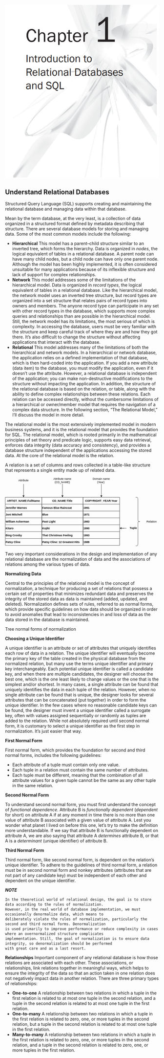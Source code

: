 ![c1_title.png](../assets/img/c1/c1_title.png)

## Understand Relational Databases

Structured Query Language (SQL) supports creating and maintaining the relational database and managing data within that
database.

Mean by the term database, at the very least, is a collection of data organized in a structured format defined by
metadata describing that structure. There are several database models for storing and managing data. Some of the most
common models include the following:

* **Hierarchical** This model has a parent–child structure similar to an inverted tree, which forms the hierarchy. Data
  is organized in _nodes_, the logical equivalent of tables in a relational database. A parent node can have many child
  nodes, but a child node can have only one parent node. Although the model has been highly implemented, it is often
  considered unsuitable for many applications because of its inflexible structure and lack of support for complex
  relationships.
* **Network** This model addresses some of the limitations of the hierarchical model. Data is organized in _record
  types_, the logical equivalent of tables in a relational database. Like the hierarchical model, the network model uses
  an inverted tree structure, but record types are organized into a set structure that relates pairs of record types
  into owners and members. The anyone record type can participate in any set with other record types in the database,
  which supports more complex queries and relationships than are possible in the hierarchical model. Still, the network
  model has its limitations, the most serious of which is complexity. In accessing the database, users must be very
  familiar with the structure and keep careful track of where they are and how they got there. It’s also difficult to
  change the structure without affecting applications that interact with the database.
* **Relational** This model addresses many of the limitations of both the hierarchical and network models. In a
  hierarchical or network database, the application relies on a defined implementation of that database, which is then
  hard-coded into the application. If you add a new attribute (data item) to the database, you must modify the
  application, even if it doesn’t use the attribute. However, a relational database is independent of the application;
  you can make non-destructive modifications to the structure without impacting the application. In addition, the
  structure of the relational database is based on the relation, or table, along with the ability to define complex
  relationships between these relations. Each relation can be accessed directly, without the cumbersome limitations of a
  hierarchical or owner/member model that requires the navigation of a complex data structure. In the following section,
  “The Relational Model,” I’ll discuss the model in more detail.

The relational model is the most extensively implemented model in modern business systems, and it is the relational
model that provides the foundation for SQL. The relational model, which is rooted primarily in the mathematical
principles of set theory and predicate logic, supports easy data retrieval, enforces data integrity (data accuracy and
consistency), and provides a database structure independent of the applications accessing the stored data. At the core
of the relational model is the relation.

A relation is a set of columns and rows collected in a table-like structure that represents a single entity made up of
related data.

<svg xmlns="http://www.w3.org/2000/svg" xmlns:xlink="http://www.w3.org/1999/xlink" version="1.1" width="672px" viewBox="-0.5 -0.5 672 301" content="&lt;mxfile host=&quot;drawio-plugin&quot; modified=&quot;2023-04-07T11:47:05.996Z&quot; agent=&quot;5.0 (Windows NT 6.2; Win64; x64) AppleWebKit/537.36 (KHTML, like Gecko) Chrome/104.0.5112.102 Safari/537.36&quot; etag=&quot;WLlnAsTzDNJLVCOi4ts2&quot; version=&quot;20.5.3&quot; type=&quot;embed&quot;&gt;&lt;diagram id=&quot;QvN8oOUFAY9-cRHvdAKs&quot; name=&quot;Page-1&quot;&gt;&lt;mxGraphModel dx=&quot;971&quot; dy=&quot;621&quot; grid=&quot;1&quot; gridSize=&quot;10&quot; guides=&quot;1&quot; tooltips=&quot;1&quot; connect=&quot;1&quot; arrows=&quot;1&quot; fold=&quot;1&quot; page=&quot;1&quot; pageScale=&quot;1&quot; pageWidth=&quot;850&quot; pageHeight=&quot;1100&quot; math=&quot;0&quot; shadow=&quot;0&quot;&gt;&lt;root&gt;&lt;mxCell id=&quot;0&quot;/&gt;&lt;mxCell id=&quot;1&quot; parent=&quot;0&quot;/&gt;&lt;mxCell id=&quot;3&quot; value=&quot;ARTIST_NAME:FullName&quot; style=&quot;shape=table;startSize=30;container=1;collapsible=1;childLayout=tableLayout;fixedRows=1;rowLines=1;fontStyle=1;align=center;resizeLast=1;&quot; parent=&quot;1&quot; vertex=&quot;1&quot;&gt;&lt;mxGeometry x=&quot;40&quot; y=&quot;128&quot; width=&quot;160&quot; height=&quot;210&quot; as=&quot;geometry&quot;/&gt;&lt;/mxCell&gt;&lt;mxCell id=&quot;7&quot; value=&quot;&quot; style=&quot;shape=tableRow;horizontal=0;startSize=0;swimlaneHead=0;swimlaneBody=0;fillColor=none;collapsible=0;dropTarget=0;points=[[0,0.5],[1,0.5]];portConstraint=eastwest;top=0;left=0;right=0;bottom=0;spacingTop=3;spacingRight=3;fontStyle=1&quot; parent=&quot;3&quot; vertex=&quot;1&quot;&gt;&lt;mxGeometry y=&quot;30&quot; width=&quot;160&quot; height=&quot;30&quot; as=&quot;geometry&quot;/&gt;&lt;/mxCell&gt;&lt;mxCell id=&quot;8&quot; value=&quot;Jennifer Warnes &quot; style=&quot;shape=partialRectangle;connectable=0;fillColor=none;top=0;left=0;bottom=0;right=0;editable=1;overflow=hidden;align=left;spacingTop=1;spacingRight=1;fontStyle=1&quot; parent=&quot;7&quot; vertex=&quot;1&quot;&gt;&lt;mxGeometry width=&quot;160&quot; height=&quot;30&quot; as=&quot;geometry&quot;&gt;&lt;mxRectangle width=&quot;160&quot; height=&quot;30&quot; as=&quot;alternateBounds&quot;/&gt;&lt;/mxGeometry&gt;&lt;/mxCell&gt;&lt;mxCell id=&quot;10&quot; value=&quot;&quot; style=&quot;shape=tableRow;horizontal=0;startSize=0;swimlaneHead=0;swimlaneBody=0;fillColor=none;collapsible=0;dropTarget=0;points=[[0,0.5],[1,0.5]];portConstraint=eastwest;top=0;left=0;right=0;bottom=0;fontStyle=1&quot; parent=&quot;3&quot; vertex=&quot;1&quot;&gt;&lt;mxGeometry y=&quot;60&quot; width=&quot;160&quot; height=&quot;30&quot; as=&quot;geometry&quot;/&gt;&lt;/mxCell&gt;&lt;mxCell id=&quot;11&quot; value=&quot;Joni Mitchell &quot; style=&quot;shape=partialRectangle;connectable=0;fillColor=none;top=0;left=0;bottom=0;right=0;editable=1;overflow=hidden;align=left;fontStyle=1&quot; parent=&quot;10&quot; vertex=&quot;1&quot;&gt;&lt;mxGeometry width=&quot;160&quot; height=&quot;30&quot; as=&quot;geometry&quot;&gt;&lt;mxRectangle width=&quot;160&quot; height=&quot;30&quot; as=&quot;alternateBounds&quot;/&gt;&lt;/mxGeometry&gt;&lt;/mxCell&gt;&lt;mxCell id=&quot;13&quot; value=&quot;&quot; style=&quot;shape=tableRow;horizontal=0;startSize=0;swimlaneHead=0;swimlaneBody=0;fillColor=none;collapsible=0;dropTarget=0;points=[[0,0.5],[1,0.5]];portConstraint=eastwest;top=0;left=0;right=0;bottom=0;fontStyle=1&quot; parent=&quot;3&quot; vertex=&quot;1&quot;&gt;&lt;mxGeometry y=&quot;90&quot; width=&quot;160&quot; height=&quot;30&quot; as=&quot;geometry&quot;/&gt;&lt;/mxCell&gt;&lt;mxCell id=&quot;14&quot; value=&quot;William Ackerman &quot; style=&quot;shape=partialRectangle;connectable=0;fillColor=none;top=0;left=0;bottom=0;right=0;editable=1;overflow=hidden;align=left;fontStyle=1&quot; parent=&quot;13&quot; vertex=&quot;1&quot;&gt;&lt;mxGeometry width=&quot;160&quot; height=&quot;30&quot; as=&quot;geometry&quot;&gt;&lt;mxRectangle width=&quot;160&quot; height=&quot;30&quot; as=&quot;alternateBounds&quot;/&gt;&lt;/mxGeometry&gt;&lt;/mxCell&gt;&lt;mxCell id=&quot;15&quot; style=&quot;shape=tableRow;horizontal=0;startSize=0;swimlaneHead=0;swimlaneBody=0;fillColor=none;collapsible=0;dropTarget=0;points=[[0,0.5],[1,0.5]];portConstraint=eastwest;top=0;left=0;right=0;bottom=0;fontStyle=1&quot; vertex=&quot;1&quot; parent=&quot;3&quot;&gt;&lt;mxGeometry y=&quot;120&quot; width=&quot;160&quot; height=&quot;30&quot; as=&quot;geometry&quot;/&gt;&lt;/mxCell&gt;&lt;mxCell id=&quot;16&quot; value=&quot;Kitaro&quot; style=&quot;shape=partialRectangle;connectable=0;fillColor=none;top=0;left=0;bottom=0;right=0;editable=1;overflow=hidden;align=left;fontStyle=1&quot; vertex=&quot;1&quot; parent=&quot;15&quot;&gt;&lt;mxGeometry width=&quot;160&quot; height=&quot;30&quot; as=&quot;geometry&quot;&gt;&lt;mxRectangle width=&quot;160&quot; height=&quot;30&quot; as=&quot;alternateBounds&quot;/&gt;&lt;/mxGeometry&gt;&lt;/mxCell&gt;&lt;mxCell id=&quot;17&quot; style=&quot;shape=tableRow;horizontal=0;startSize=0;swimlaneHead=0;swimlaneBody=0;fillColor=none;collapsible=0;dropTarget=0;points=[[0,0.5],[1,0.5]];portConstraint=eastwest;top=0;left=0;right=0;bottom=0;fontStyle=1&quot; vertex=&quot;1&quot; parent=&quot;3&quot;&gt;&lt;mxGeometry y=&quot;150&quot; width=&quot;160&quot; height=&quot;30&quot; as=&quot;geometry&quot;/&gt;&lt;/mxCell&gt;&lt;mxCell id=&quot;18&quot; value=&quot;Bing Crosby &quot; style=&quot;shape=partialRectangle;connectable=0;fillColor=none;top=0;left=0;bottom=0;right=0;editable=1;overflow=hidden;align=left;fontStyle=1&quot; vertex=&quot;1&quot; parent=&quot;17&quot;&gt;&lt;mxGeometry width=&quot;160&quot; height=&quot;30&quot; as=&quot;geometry&quot;&gt;&lt;mxRectangle width=&quot;160&quot; height=&quot;30&quot; as=&quot;alternateBounds&quot;/&gt;&lt;/mxGeometry&gt;&lt;/mxCell&gt;&lt;mxCell id=&quot;19&quot; style=&quot;shape=tableRow;horizontal=0;startSize=0;swimlaneHead=0;swimlaneBody=0;fillColor=none;collapsible=0;dropTarget=0;points=[[0,0.5],[1,0.5]];portConstraint=eastwest;top=0;left=0;right=0;bottom=0;fontStyle=1&quot; vertex=&quot;1&quot; parent=&quot;3&quot;&gt;&lt;mxGeometry y=&quot;180&quot; width=&quot;160&quot; height=&quot;30&quot; as=&quot;geometry&quot;/&gt;&lt;/mxCell&gt;&lt;mxCell id=&quot;20&quot; value=&quot;Patsy Cline&quot; style=&quot;shape=partialRectangle;connectable=0;fillColor=none;top=0;left=0;bottom=0;right=0;editable=1;overflow=hidden;align=left;fontStyle=1&quot; vertex=&quot;1&quot; parent=&quot;19&quot;&gt;&lt;mxGeometry width=&quot;160&quot; height=&quot;30&quot; as=&quot;geometry&quot;&gt;&lt;mxRectangle width=&quot;160&quot; height=&quot;30&quot; as=&quot;alternateBounds&quot;/&gt;&lt;/mxGeometry&gt;&lt;/mxCell&gt;&lt;mxCell id=&quot;28&quot; style=&quot;edgeStyle=orthogonalEdgeStyle;rounded=0;orthogonalLoop=1;jettySize=auto;html=1;entryX=0.5;entryY=0;entryDx=0;entryDy=0;&quot; edge=&quot;1&quot; parent=&quot;1&quot; source=&quot;27&quot; target=&quot;3&quot;&gt;&lt;mxGeometry relative=&quot;1&quot; as=&quot;geometry&quot;/&gt;&lt;/mxCell&gt;&lt;mxCell id=&quot;27&quot; value=&quot;Attribute&quot; style=&quot;text;html=1;strokeColor=none;fillColor=none;align=center;verticalAlign=middle;whiteSpace=wrap;rounded=0;&quot; vertex=&quot;1&quot; parent=&quot;1&quot;&gt;&lt;mxGeometry x=&quot;90&quot; y=&quot;40&quot; width=&quot;60&quot; height=&quot;30&quot; as=&quot;geometry&quot;/&gt;&lt;/mxCell&gt;&lt;mxCell id=&quot;35&quot; value=&quot;CD_NAME:Title&quot; style=&quot;shape=table;startSize=30;container=1;collapsible=1;childLayout=tableLayout;fixedRows=1;rowLines=1;fontStyle=1;align=center;resizeLast=1;&quot; vertex=&quot;1&quot; parent=&quot;1&quot;&gt;&lt;mxGeometry x=&quot;200&quot; y=&quot;128&quot; width=&quot;180&quot; height=&quot;210&quot; as=&quot;geometry&quot;/&gt;&lt;/mxCell&gt;&lt;mxCell id=&quot;36&quot; value=&quot;&quot; style=&quot;shape=tableRow;horizontal=0;startSize=0;swimlaneHead=0;swimlaneBody=0;fillColor=none;collapsible=0;dropTarget=0;points=[[0,0.5],[1,0.5]];portConstraint=eastwest;top=0;left=0;right=0;bottom=0;spacingTop=3;spacingRight=3;fontStyle=1&quot; vertex=&quot;1&quot; parent=&quot;35&quot;&gt;&lt;mxGeometry y=&quot;30&quot; width=&quot;180&quot; height=&quot;30&quot; as=&quot;geometry&quot;/&gt;&lt;/mxCell&gt;&lt;mxCell id=&quot;37&quot; value=&quot;Famous Blue Raincoat&quot; style=&quot;shape=partialRectangle;connectable=0;fillColor=none;top=0;left=0;bottom=0;right=0;editable=1;overflow=hidden;align=left;spacingTop=1;spacingRight=1;fontStyle=1&quot; vertex=&quot;1&quot; parent=&quot;36&quot;&gt;&lt;mxGeometry width=&quot;180&quot; height=&quot;30&quot; as=&quot;geometry&quot;&gt;&lt;mxRectangle width=&quot;180&quot; height=&quot;30&quot; as=&quot;alternateBounds&quot;/&gt;&lt;/mxGeometry&gt;&lt;/mxCell&gt;&lt;mxCell id=&quot;38&quot; value=&quot;&quot; style=&quot;shape=tableRow;horizontal=0;startSize=0;swimlaneHead=0;swimlaneBody=0;fillColor=none;collapsible=0;dropTarget=0;points=[[0,0.5],[1,0.5]];portConstraint=eastwest;top=0;left=0;right=0;bottom=0;fontStyle=1&quot; vertex=&quot;1&quot; parent=&quot;35&quot;&gt;&lt;mxGeometry y=&quot;60&quot; width=&quot;180&quot; height=&quot;30&quot; as=&quot;geometry&quot;/&gt;&lt;/mxCell&gt;&lt;mxCell id=&quot;39&quot; value=&quot;Blue&quot; style=&quot;shape=partialRectangle;connectable=0;fillColor=none;top=0;left=0;bottom=0;right=0;editable=1;overflow=hidden;align=left;fontStyle=1&quot; vertex=&quot;1&quot; parent=&quot;38&quot;&gt;&lt;mxGeometry width=&quot;180&quot; height=&quot;30&quot; as=&quot;geometry&quot;&gt;&lt;mxRectangle width=&quot;180&quot; height=&quot;30&quot; as=&quot;alternateBounds&quot;/&gt;&lt;/mxGeometry&gt;&lt;/mxCell&gt;&lt;mxCell id=&quot;40&quot; value=&quot;&quot; style=&quot;shape=tableRow;horizontal=0;startSize=0;swimlaneHead=0;swimlaneBody=0;fillColor=none;collapsible=0;dropTarget=0;points=[[0,0.5],[1,0.5]];portConstraint=eastwest;top=0;left=0;right=0;bottom=0;fontStyle=1&quot; vertex=&quot;1&quot; parent=&quot;35&quot;&gt;&lt;mxGeometry y=&quot;90&quot; width=&quot;180&quot; height=&quot;30&quot; as=&quot;geometry&quot;/&gt;&lt;/mxCell&gt;&lt;mxCell id=&quot;41&quot; value=&quot;Past Light&quot; style=&quot;shape=partialRectangle;connectable=0;fillColor=none;top=0;left=0;bottom=0;right=0;editable=1;overflow=hidden;align=left;fontStyle=1&quot; vertex=&quot;1&quot; parent=&quot;40&quot;&gt;&lt;mxGeometry width=&quot;180&quot; height=&quot;30&quot; as=&quot;geometry&quot;&gt;&lt;mxRectangle width=&quot;180&quot; height=&quot;30&quot; as=&quot;alternateBounds&quot;/&gt;&lt;/mxGeometry&gt;&lt;/mxCell&gt;&lt;mxCell id=&quot;42&quot; style=&quot;shape=tableRow;horizontal=0;startSize=0;swimlaneHead=0;swimlaneBody=0;fillColor=none;collapsible=0;dropTarget=0;points=[[0,0.5],[1,0.5]];portConstraint=eastwest;top=0;left=0;right=0;bottom=0;fontStyle=1&quot; vertex=&quot;1&quot; parent=&quot;35&quot;&gt;&lt;mxGeometry y=&quot;120&quot; width=&quot;180&quot; height=&quot;30&quot; as=&quot;geometry&quot;/&gt;&lt;/mxCell&gt;&lt;mxCell id=&quot;43&quot; value=&quot;Kojiki&quot; style=&quot;shape=partialRectangle;connectable=0;fillColor=none;top=0;left=0;bottom=0;right=0;editable=1;overflow=hidden;align=left;fontStyle=1&quot; vertex=&quot;1&quot; parent=&quot;42&quot;&gt;&lt;mxGeometry width=&quot;180&quot; height=&quot;30&quot; as=&quot;geometry&quot;&gt;&lt;mxRectangle width=&quot;180&quot; height=&quot;30&quot; as=&quot;alternateBounds&quot;/&gt;&lt;/mxGeometry&gt;&lt;/mxCell&gt;&lt;mxCell id=&quot;44&quot; style=&quot;shape=tableRow;horizontal=0;startSize=0;swimlaneHead=0;swimlaneBody=0;fillColor=none;collapsible=0;dropTarget=0;points=[[0,0.5],[1,0.5]];portConstraint=eastwest;top=0;left=0;right=0;bottom=0;fontStyle=1&quot; vertex=&quot;1&quot; parent=&quot;35&quot;&gt;&lt;mxGeometry y=&quot;150&quot; width=&quot;180&quot; height=&quot;30&quot; as=&quot;geometry&quot;/&gt;&lt;/mxCell&gt;&lt;mxCell id=&quot;45&quot; value=&quot;That Christmas Feeling&quot; style=&quot;shape=partialRectangle;connectable=0;fillColor=none;top=0;left=0;bottom=0;right=0;editable=1;overflow=hidden;align=left;fontStyle=1&quot; vertex=&quot;1&quot; parent=&quot;44&quot;&gt;&lt;mxGeometry width=&quot;180&quot; height=&quot;30&quot; as=&quot;geometry&quot;&gt;&lt;mxRectangle width=&quot;180&quot; height=&quot;30&quot; as=&quot;alternateBounds&quot;/&gt;&lt;/mxGeometry&gt;&lt;/mxCell&gt;&lt;mxCell id=&quot;46&quot; style=&quot;shape=tableRow;horizontal=0;startSize=0;swimlaneHead=0;swimlaneBody=0;fillColor=none;collapsible=0;dropTarget=0;points=[[0,0.5],[1,0.5]];portConstraint=eastwest;top=0;left=0;right=0;bottom=0;fontStyle=1&quot; vertex=&quot;1&quot; parent=&quot;35&quot;&gt;&lt;mxGeometry y=&quot;180&quot; width=&quot;180&quot; height=&quot;30&quot; as=&quot;geometry&quot;/&gt;&lt;/mxCell&gt;&lt;mxCell id=&quot;47&quot; value=&quot; Patsy Cline: 12 Greatest Hits&quot; style=&quot;shape=partialRectangle;connectable=0;fillColor=none;top=0;left=0;bottom=0;right=0;editable=1;overflow=hidden;align=left;fontStyle=1&quot; vertex=&quot;1&quot; parent=&quot;46&quot;&gt;&lt;mxGeometry width=&quot;180&quot; height=&quot;30&quot; as=&quot;geometry&quot;&gt;&lt;mxRectangle width=&quot;180&quot; height=&quot;30&quot; as=&quot;alternateBounds&quot;/&gt;&lt;/mxGeometry&gt;&lt;/mxCell&gt;&lt;mxCell id=&quot;49&quot; style=&quot;edgeStyle=orthogonalEdgeStyle;rounded=0;orthogonalLoop=1;jettySize=auto;html=1;&quot; edge=&quot;1&quot; parent=&quot;1&quot; source=&quot;48&quot; target=&quot;35&quot;&gt;&lt;mxGeometry relative=&quot;1&quot; as=&quot;geometry&quot;/&gt;&lt;/mxCell&gt;&lt;mxCell id=&quot;48&quot; value=&quot;Attribute name&amp;lt;br/&amp;gt;(CD_NAME)&quot; style=&quot;text;html=1;strokeColor=none;fillColor=none;align=center;verticalAlign=middle;whiteSpace=wrap;rounded=0;&quot; vertex=&quot;1&quot; parent=&quot;1&quot;&gt;&lt;mxGeometry x=&quot;225&quot; y=&quot;40&quot; width=&quot;130&quot; height=&quot;30&quot; as=&quot;geometry&quot;/&gt;&lt;/mxCell&gt;&lt;mxCell id=&quot;50&quot; value=&quot;COPYRIGHT_YEAR:Year&quot; style=&quot;shape=table;startSize=30;container=1;collapsible=1;childLayout=tableLayout;fixedRows=1;rowLines=1;fontStyle=1;align=center;resizeLast=1;&quot; vertex=&quot;1&quot; parent=&quot;1&quot;&gt;&lt;mxGeometry x=&quot;380&quot; y=&quot;128&quot; width=&quot;160&quot; height=&quot;210&quot; as=&quot;geometry&quot;/&gt;&lt;/mxCell&gt;&lt;mxCell id=&quot;51&quot; value=&quot;&quot; style=&quot;shape=tableRow;horizontal=0;startSize=0;swimlaneHead=0;swimlaneBody=0;fillColor=none;collapsible=0;dropTarget=0;points=[[0,0.5],[1,0.5]];portConstraint=eastwest;top=0;left=0;right=0;bottom=0;spacingTop=3;spacingRight=3;fontStyle=1&quot; vertex=&quot;1&quot; parent=&quot;50&quot;&gt;&lt;mxGeometry y=&quot;30&quot; width=&quot;160&quot; height=&quot;30&quot; as=&quot;geometry&quot;/&gt;&lt;/mxCell&gt;&lt;mxCell id=&quot;52&quot; value=&quot;1991&quot; style=&quot;shape=partialRectangle;connectable=0;fillColor=none;top=0;left=0;bottom=0;right=0;editable=1;overflow=hidden;align=left;spacingTop=1;spacingRight=1;fontStyle=1&quot; vertex=&quot;1&quot; parent=&quot;51&quot;&gt;&lt;mxGeometry width=&quot;160&quot; height=&quot;30&quot; as=&quot;geometry&quot;&gt;&lt;mxRectangle width=&quot;160&quot; height=&quot;30&quot; as=&quot;alternateBounds&quot;/&gt;&lt;/mxGeometry&gt;&lt;/mxCell&gt;&lt;mxCell id=&quot;53&quot; value=&quot;&quot; style=&quot;shape=tableRow;horizontal=0;startSize=0;swimlaneHead=0;swimlaneBody=0;fillColor=none;collapsible=0;dropTarget=0;points=[[0,0.5],[1,0.5]];portConstraint=eastwest;top=0;left=0;right=0;bottom=0;fontStyle=1&quot; vertex=&quot;1&quot; parent=&quot;50&quot;&gt;&lt;mxGeometry y=&quot;60&quot; width=&quot;160&quot; height=&quot;30&quot; as=&quot;geometry&quot;/&gt;&lt;/mxCell&gt;&lt;mxCell id=&quot;54&quot; value=&quot;1971&quot; style=&quot;shape=partialRectangle;connectable=0;fillColor=none;top=0;left=0;bottom=0;right=0;editable=1;overflow=hidden;align=left;fontStyle=1&quot; vertex=&quot;1&quot; parent=&quot;53&quot;&gt;&lt;mxGeometry width=&quot;160&quot; height=&quot;30&quot; as=&quot;geometry&quot;&gt;&lt;mxRectangle width=&quot;160&quot; height=&quot;30&quot; as=&quot;alternateBounds&quot;/&gt;&lt;/mxGeometry&gt;&lt;/mxCell&gt;&lt;mxCell id=&quot;55&quot; value=&quot;&quot; style=&quot;shape=tableRow;horizontal=0;startSize=0;swimlaneHead=0;swimlaneBody=0;fillColor=none;collapsible=0;dropTarget=0;points=[[0,0.5],[1,0.5]];portConstraint=eastwest;top=0;left=0;right=0;bottom=0;fontStyle=1&quot; vertex=&quot;1&quot; parent=&quot;50&quot;&gt;&lt;mxGeometry y=&quot;90&quot; width=&quot;160&quot; height=&quot;30&quot; as=&quot;geometry&quot;/&gt;&lt;/mxCell&gt;&lt;mxCell id=&quot;56&quot; value=&quot;1983&quot; style=&quot;shape=partialRectangle;connectable=0;fillColor=none;top=0;left=0;bottom=0;right=0;editable=1;overflow=hidden;align=left;fontStyle=1&quot; vertex=&quot;1&quot; parent=&quot;55&quot;&gt;&lt;mxGeometry width=&quot;160&quot; height=&quot;30&quot; as=&quot;geometry&quot;&gt;&lt;mxRectangle width=&quot;160&quot; height=&quot;30&quot; as=&quot;alternateBounds&quot;/&gt;&lt;/mxGeometry&gt;&lt;/mxCell&gt;&lt;mxCell id=&quot;57&quot; style=&quot;shape=tableRow;horizontal=0;startSize=0;swimlaneHead=0;swimlaneBody=0;fillColor=none;collapsible=0;dropTarget=0;points=[[0,0.5],[1,0.5]];portConstraint=eastwest;top=0;left=0;right=0;bottom=0;fontStyle=1&quot; vertex=&quot;1&quot; parent=&quot;50&quot;&gt;&lt;mxGeometry y=&quot;120&quot; width=&quot;160&quot; height=&quot;30&quot; as=&quot;geometry&quot;/&gt;&lt;/mxCell&gt;&lt;mxCell id=&quot;58&quot; value=&quot;1990&quot; style=&quot;shape=partialRectangle;connectable=0;fillColor=none;top=0;left=0;bottom=0;right=0;editable=1;overflow=hidden;align=left;fontStyle=1&quot; vertex=&quot;1&quot; parent=&quot;57&quot;&gt;&lt;mxGeometry width=&quot;160&quot; height=&quot;30&quot; as=&quot;geometry&quot;&gt;&lt;mxRectangle width=&quot;160&quot; height=&quot;30&quot; as=&quot;alternateBounds&quot;/&gt;&lt;/mxGeometry&gt;&lt;/mxCell&gt;&lt;mxCell id=&quot;59&quot; style=&quot;shape=tableRow;horizontal=0;startSize=0;swimlaneHead=0;swimlaneBody=0;fillColor=none;collapsible=0;dropTarget=0;points=[[0,0.5],[1,0.5]];portConstraint=eastwest;top=0;left=0;right=0;bottom=0;fontStyle=1&quot; vertex=&quot;1&quot; parent=&quot;50&quot;&gt;&lt;mxGeometry y=&quot;150&quot; width=&quot;160&quot; height=&quot;30&quot; as=&quot;geometry&quot;/&gt;&lt;/mxCell&gt;&lt;mxCell id=&quot;60&quot; value=&quot;1993&quot; style=&quot;shape=partialRectangle;connectable=0;fillColor=none;top=0;left=0;bottom=0;right=0;editable=1;overflow=hidden;align=left;fontStyle=1&quot; vertex=&quot;1&quot; parent=&quot;59&quot;&gt;&lt;mxGeometry width=&quot;160&quot; height=&quot;30&quot; as=&quot;geometry&quot;&gt;&lt;mxRectangle width=&quot;160&quot; height=&quot;30&quot; as=&quot;alternateBounds&quot;/&gt;&lt;/mxGeometry&gt;&lt;/mxCell&gt;&lt;mxCell id=&quot;61&quot; style=&quot;shape=tableRow;horizontal=0;startSize=0;swimlaneHead=0;swimlaneBody=0;fillColor=none;collapsible=0;dropTarget=0;points=[[0,0.5],[1,0.5]];portConstraint=eastwest;top=0;left=0;right=0;bottom=0;fontStyle=1&quot; vertex=&quot;1&quot; parent=&quot;50&quot;&gt;&lt;mxGeometry y=&quot;180&quot; width=&quot;160&quot; height=&quot;30&quot; as=&quot;geometry&quot;/&gt;&lt;/mxCell&gt;&lt;mxCell id=&quot;62&quot; value=&quot; 1988&quot; style=&quot;shape=partialRectangle;connectable=0;fillColor=none;top=0;left=0;bottom=0;right=0;editable=1;overflow=hidden;align=left;fontStyle=1&quot; vertex=&quot;1&quot; parent=&quot;61&quot;&gt;&lt;mxGeometry width=&quot;160&quot; height=&quot;30&quot; as=&quot;geometry&quot;&gt;&lt;mxRectangle width=&quot;160&quot; height=&quot;30&quot; as=&quot;alternateBounds&quot;/&gt;&lt;/mxGeometry&gt;&lt;/mxCell&gt;&lt;mxCell id=&quot;64&quot; style=&quot;edgeStyle=orthogonalEdgeStyle;rounded=0;orthogonalLoop=1;jettySize=auto;html=1;&quot; edge=&quot;1&quot; parent=&quot;1&quot; source=&quot;63&quot; target=&quot;50&quot;&gt;&lt;mxGeometry relative=&quot;1&quot; as=&quot;geometry&quot;/&gt;&lt;/mxCell&gt;&lt;mxCell id=&quot;63&quot; value=&quot;Domain name&amp;lt;br/&amp;gt;(Year)&amp;amp;nbsp;&quot; style=&quot;text;html=1;strokeColor=none;fillColor=none;align=center;verticalAlign=middle;whiteSpace=wrap;rounded=0;&quot; vertex=&quot;1&quot; parent=&quot;1&quot;&gt;&lt;mxGeometry x=&quot;410&quot; y=&quot;40&quot; width=&quot;100&quot; height=&quot;30&quot; as=&quot;geometry&quot;/&gt;&lt;/mxCell&gt;&lt;mxCell id=&quot;66&quot; style=&quot;edgeStyle=orthogonalEdgeStyle;rounded=0;orthogonalLoop=1;jettySize=auto;html=1;&quot; edge=&quot;1&quot; parent=&quot;1&quot; source=&quot;65&quot; target=&quot;57&quot;&gt;&lt;mxGeometry relative=&quot;1&quot; as=&quot;geometry&quot;/&gt;&lt;/mxCell&gt;&lt;mxCell id=&quot;65&quot; value=&quot;Tuple&quot; style=&quot;text;html=1;strokeColor=none;fillColor=none;align=center;verticalAlign=middle;whiteSpace=wrap;rounded=0;fontStyle=1&quot; vertex=&quot;1&quot; parent=&quot;1&quot;&gt;&lt;mxGeometry x=&quot;570&quot; y=&quot;248&quot; width=&quot;60&quot; height=&quot;30&quot; as=&quot;geometry&quot;/&gt;&lt;/mxCell&gt;&lt;mxCell id=&quot;67&quot; value=&quot;&quot; style=&quot;shape=curlyBracket;whiteSpace=wrap;html=1;rounded=1;flipH=1;labelPosition=right;verticalLabelPosition=middle;align=left;verticalAlign=middle;&quot; vertex=&quot;1&quot; parent=&quot;1&quot;&gt;&lt;mxGeometry x=&quot;610&quot; y=&quot;128&quot; width=&quot;20&quot; height=&quot;212&quot; as=&quot;geometry&quot;/&gt;&lt;/mxCell&gt;&lt;mxCell id=&quot;68&quot; value=&quot;Relation&quot; style=&quot;text;html=1;strokeColor=none;fillColor=none;align=center;verticalAlign=middle;whiteSpace=wrap;rounded=0;&quot; vertex=&quot;1&quot; parent=&quot;1&quot;&gt;&lt;mxGeometry x=&quot;650&quot; y=&quot;219&quot; width=&quot;60&quot; height=&quot;30&quot; as=&quot;geometry&quot;/&gt;&lt;/mxCell&gt;&lt;/root&gt;&lt;/mxGraphModel&gt;&lt;/diagram&gt;&lt;/mxfile&gt;" onclick="(function(svg){var src=window.event.target||window.event.srcElement;while (src!=null&amp;&amp;src.nodeName.toLowerCase()!='a'){src=src.parentNode;}if(src==null){if(svg.wnd!=null&amp;&amp;!svg.wnd.closed){svg.wnd.focus();}else{var r=function(evt){if(evt.data=='ready'&amp;&amp;evt.source==svg.wnd){svg.wnd.postMessage(decodeURIComponent(svg.getAttribute('content')),'*');window.removeEventListener('message',r);}};window.addEventListener('message',r);svg.wnd=window.open('https://viewer.diagrams.net/?client=1&amp;page=0&amp;edit=_blank');}}})(this);" style="cursor:pointer;max-width:100%;max-height:301px;"><defs><clipPath id="mx-clip-0-119-159-29-0"><rect x="0" y="119" width="159" height="29"/></clipPath><clipPath id="mx-clip-0-148-160-30-0"><rect x="0" y="148" width="160" height="30"/></clipPath><clipPath id="mx-clip-0-178-160-30-0"><rect x="0" y="178" width="160" height="30"/></clipPath><clipPath id="mx-clip-0-208-160-30-0"><rect x="0" y="208" width="160" height="30"/></clipPath><clipPath id="mx-clip-0-238-160-30-0"><rect x="0" y="238" width="160" height="30"/></clipPath><clipPath id="mx-clip-0-268-160-30-0"><rect x="0" y="268" width="160" height="30"/></clipPath><clipPath id="mx-clip-160-119-179-29-0"><rect x="160" y="119" width="179" height="29"/></clipPath><clipPath id="mx-clip-160-148-180-30-0"><rect x="160" y="148" width="180" height="30"/></clipPath><clipPath id="mx-clip-160-178-180-30-0"><rect x="160" y="178" width="180" height="30"/></clipPath><clipPath id="mx-clip-160-208-180-30-0"><rect x="160" y="208" width="180" height="30"/></clipPath><clipPath id="mx-clip-160-238-180-30-0"><rect x="160" y="238" width="180" height="30"/></clipPath><clipPath id="mx-clip-160-268-180-30-0"><rect x="160" y="268" width="180" height="30"/></clipPath><clipPath id="mx-clip-340-119-159-29-0"><rect x="340" y="119" width="159" height="29"/></clipPath><clipPath id="mx-clip-340-148-160-30-0"><rect x="340" y="148" width="160" height="30"/></clipPath><clipPath id="mx-clip-340-178-160-30-0"><rect x="340" y="178" width="160" height="30"/></clipPath><clipPath id="mx-clip-340-208-160-30-0"><rect x="340" y="208" width="160" height="30"/></clipPath><clipPath id="mx-clip-340-238-160-30-0"><rect x="340" y="238" width="160" height="30"/></clipPath><clipPath id="mx-clip-340-268-160-30-0"><rect x="340" y="268" width="160" height="30"/></clipPath></defs><g><path d="M 0 118 L 0 88 L 160 88 L 160 118" fill="rgb(255, 255, 255)" stroke="rgb(0, 0, 0)" stroke-miterlimit="10" pointer-events="all"/><path d="M 0 118 L 0 298 L 160 298 L 160 118" fill="none" stroke="rgb(0, 0, 0)" stroke-miterlimit="10" pointer-events="none"/><path d="M 0 118 L 160 118" fill="none" stroke="rgb(0, 0, 0)" stroke-miterlimit="10" pointer-events="none"/><path d="M 0 148 L 160 148" fill="none" stroke="rgb(0, 0, 0)" stroke-miterlimit="10" pointer-events="none"/><path d="M 0 178 L 160 178" fill="none" stroke="rgb(0, 0, 0)" stroke-miterlimit="10" pointer-events="none"/><path d="M 0 208 L 160 208" fill="none" stroke="rgb(0, 0, 0)" stroke-miterlimit="10" pointer-events="none"/><path d="M 0 238 L 160 238" fill="none" stroke="rgb(0, 0, 0)" stroke-miterlimit="10" pointer-events="none"/><path d="M 0 268 L 160 268" fill="none" stroke="rgb(0, 0, 0)" stroke-miterlimit="10" pointer-events="none"/><g fill="rgb(0, 0, 0)" font-family="Helvetica" font-weight="bold" pointer-events="none" text-anchor="middle" font-size="12px"><text x="79.5" y="107.5">ARTIST_NAME:FullName</text></g><path d="M 0 118 M 160 118 M 160 148 M 0 148" fill="none" stroke="rgb(0, 0, 0)" stroke-linecap="square" stroke-miterlimit="10" pointer-events="none"/><g fill="rgb(0, 0, 0)" font-family="Helvetica" font-weight="bold" pointer-events="none" clip-path="url(#mx-clip-0-119-159-29-0)" font-size="12px"><text x="1.5" y="138">Jennifer Warnes </text></g><path d="M 0 148 M 160 148 M 160 178 M 0 178" fill="none" stroke="rgb(0, 0, 0)" stroke-linecap="square" stroke-miterlimit="10" pointer-events="none"/><g fill="rgb(0, 0, 0)" font-family="Helvetica" font-weight="bold" pointer-events="none" clip-path="url(#mx-clip-0-148-160-30-0)" font-size="12px"><text x="1.5" y="167.5">Joni Mitchell </text></g><path d="M 0 178 M 160 178 M 160 208 M 0 208" fill="none" stroke="rgb(0, 0, 0)" stroke-linecap="square" stroke-miterlimit="10" pointer-events="none"/><g fill="rgb(0, 0, 0)" font-family="Helvetica" font-weight="bold" pointer-events="none" clip-path="url(#mx-clip-0-178-160-30-0)" font-size="12px"><text x="1.5" y="197.5">William Ackerman </text></g><path d="M 0 208 M 160 208 M 160 238 M 0 238" fill="none" stroke="rgb(0, 0, 0)" stroke-linecap="square" stroke-miterlimit="10" pointer-events="none"/><g fill="rgb(0, 0, 0)" font-family="Helvetica" font-weight="bold" pointer-events="none" clip-path="url(#mx-clip-0-208-160-30-0)" font-size="12px"><text x="1.5" y="227.5">Kitaro</text></g><path d="M 0 238 M 160 238 M 160 268 M 0 268" fill="none" stroke="rgb(0, 0, 0)" stroke-linecap="square" stroke-miterlimit="10" pointer-events="none"/><g fill="rgb(0, 0, 0)" font-family="Helvetica" font-weight="bold" pointer-events="none" clip-path="url(#mx-clip-0-238-160-30-0)" font-size="12px"><text x="1.5" y="257.5">Bing Crosby </text></g><path d="M 0 268 M 160 268 M 160 298 M 0 298" fill="none" stroke="rgb(0, 0, 0)" stroke-linecap="square" stroke-miterlimit="10" pointer-events="none"/><g fill="rgb(0, 0, 0)" font-family="Helvetica" font-weight="bold" pointer-events="none" clip-path="url(#mx-clip-0-268-160-30-0)" font-size="12px"><text x="1.5" y="287.5">Patsy Cline</text></g><path d="M 80 30 L 80 81.63" fill="none" stroke="rgb(0, 0, 0)" stroke-miterlimit="10" pointer-events="none"/><path d="M 80 86.88 L 76.5 79.88 L 80 81.63 L 83.5 79.88 Z" fill="rgb(0, 0, 0)" stroke="rgb(0, 0, 0)" stroke-miterlimit="10" pointer-events="none"/><g transform="translate(-0.5 -0.5)"><switch><foreignObject pointer-events="none" width="100%" height="100%" requiredFeatures="http://www.w3.org/TR/SVG11/feature#Extensibility" style="overflow: visible; text-align: left;"><div xmlns="http://www.w3.org/1999/xhtml" style="display: flex; align-items: unsafe center; justify-content: unsafe center; width: 58px; height: 1px; padding-top: 15px; margin-left: 51px;"><div data-drawio-colors="color: rgb(0, 0, 0); " style="box-sizing: border-box; font-size: 0px; text-align: center;"><div style="display: inline-block; font-size: 12px; font-family: Helvetica; color: rgb(0, 0, 0); line-height: 1.2; pointer-events: none; white-space: normal; overflow-wrap: normal;">Attribute</div></div></div></foreignObject><text x="80" y="19" fill="rgb(0, 0, 0)" font-family="Helvetica" font-size="12px" text-anchor="middle">Attribute</text></switch></g><path d="M 160 118 L 160 88 L 340 88 L 340 118" fill="rgb(255, 255, 255)" stroke="rgb(0, 0, 0)" stroke-miterlimit="10" pointer-events="none"/><path d="M 160 118 L 160 298 L 340 298 L 340 118" fill="none" stroke="rgb(0, 0, 0)" stroke-miterlimit="10" pointer-events="none"/><path d="M 160 118 L 340 118" fill="none" stroke="rgb(0, 0, 0)" stroke-miterlimit="10" pointer-events="none"/><path d="M 160 148 L 340 148" fill="none" stroke="rgb(0, 0, 0)" stroke-miterlimit="10" pointer-events="none"/><path d="M 160 178 L 340 178" fill="none" stroke="rgb(0, 0, 0)" stroke-miterlimit="10" pointer-events="none"/><path d="M 160 208 L 340 208" fill="none" stroke="rgb(0, 0, 0)" stroke-miterlimit="10" pointer-events="none"/><path d="M 160 238 L 340 238" fill="none" stroke="rgb(0, 0, 0)" stroke-miterlimit="10" pointer-events="none"/><path d="M 160 268 L 340 268" fill="none" stroke="rgb(0, 0, 0)" stroke-miterlimit="10" pointer-events="none"/><g fill="rgb(0, 0, 0)" font-family="Helvetica" font-weight="bold" pointer-events="none" text-anchor="middle" font-size="12px"><text x="249.5" y="107.5">CD_NAME:Title</text></g><path d="M 160 118 M 340 118 M 340 148 M 160 148" fill="none" stroke="rgb(0, 0, 0)" stroke-linecap="square" stroke-miterlimit="10" pointer-events="none"/><g fill="rgb(0, 0, 0)" font-family="Helvetica" font-weight="bold" pointer-events="none" clip-path="url(#mx-clip-160-119-179-29-0)" font-size="12px"><text x="161.5" y="138">Famous Blue Raincoat</text></g><path d="M 160 148 M 340 148 M 340 178 M 160 178" fill="none" stroke="rgb(0, 0, 0)" stroke-linecap="square" stroke-miterlimit="10" pointer-events="none"/><g fill="rgb(0, 0, 0)" font-family="Helvetica" font-weight="bold" pointer-events="none" clip-path="url(#mx-clip-160-148-180-30-0)" font-size="12px"><text x="161.5" y="167.5">Blue</text></g><path d="M 160 178 M 340 178 M 340 208 M 160 208" fill="none" stroke="rgb(0, 0, 0)" stroke-linecap="square" stroke-miterlimit="10" pointer-events="none"/><g fill="rgb(0, 0, 0)" font-family="Helvetica" font-weight="bold" pointer-events="none" clip-path="url(#mx-clip-160-178-180-30-0)" font-size="12px"><text x="161.5" y="197.5">Past Light</text></g><path d="M 160 208 M 340 208 M 340 238 M 160 238" fill="none" stroke="rgb(0, 0, 0)" stroke-linecap="square" stroke-miterlimit="10" pointer-events="none"/><g fill="rgb(0, 0, 0)" font-family="Helvetica" font-weight="bold" pointer-events="none" clip-path="url(#mx-clip-160-208-180-30-0)" font-size="12px"><text x="161.5" y="227.5">Kojiki</text></g><path d="M 160 238 M 340 238 M 340 268 M 160 268" fill="none" stroke="rgb(0, 0, 0)" stroke-linecap="square" stroke-miterlimit="10" pointer-events="none"/><g fill="rgb(0, 0, 0)" font-family="Helvetica" font-weight="bold" pointer-events="none" clip-path="url(#mx-clip-160-238-180-30-0)" font-size="12px"><text x="161.5" y="257.5">That Christmas Feeling</text></g><path d="M 160 268 M 340 268 M 340 298 M 160 298" fill="none" stroke="rgb(0, 0, 0)" stroke-linecap="square" stroke-miterlimit="10" pointer-events="none"/><g fill="rgb(0, 0, 0)" font-family="Helvetica" font-weight="bold" pointer-events="none" clip-path="url(#mx-clip-160-268-180-30-0)" font-size="12px"><text x="161.5" y="287.5"> Patsy Cline: 12 Greatest Hits</text></g><path d="M 250 30 L 250 81.63" fill="none" stroke="rgb(0, 0, 0)" stroke-miterlimit="10" pointer-events="none"/><path d="M 250 86.88 L 246.5 79.88 L 250 81.63 L 253.5 79.88 Z" fill="rgb(0, 0, 0)" stroke="rgb(0, 0, 0)" stroke-miterlimit="10" pointer-events="none"/><g transform="translate(-0.5 -0.5)"><switch><foreignObject pointer-events="none" width="100%" height="100%" requiredFeatures="http://www.w3.org/TR/SVG11/feature#Extensibility" style="overflow: visible; text-align: left;"><div xmlns="http://www.w3.org/1999/xhtml" style="display: flex; align-items: unsafe center; justify-content: unsafe center; width: 128px; height: 1px; padding-top: 15px; margin-left: 186px;"><div data-drawio-colors="color: rgb(0, 0, 0); " style="box-sizing: border-box; font-size: 0px; text-align: center;"><div style="display: inline-block; font-size: 12px; font-family: Helvetica; color: rgb(0, 0, 0); line-height: 1.2; pointer-events: none; white-space: normal; overflow-wrap: normal;">Attribute name<br />(CD_NAME)</div></div></div></foreignObject><text x="250" y="19" fill="rgb(0, 0, 0)" font-family="Helvetica" font-size="12px" text-anchor="middle">Attribute name...</text></switch></g><path d="M 340 118 L 340 88 L 500 88 L 500 118" fill="rgb(255, 255, 255)" stroke="rgb(0, 0, 0)" stroke-miterlimit="10" pointer-events="none"/><path d="M 340 118 L 340 298 L 500 298 L 500 118" fill="none" stroke="rgb(0, 0, 0)" stroke-miterlimit="10" pointer-events="none"/><path d="M 340 118 L 500 118" fill="none" stroke="rgb(0, 0, 0)" stroke-miterlimit="10" pointer-events="none"/><path d="M 340 148 L 500 148" fill="none" stroke="rgb(0, 0, 0)" stroke-miterlimit="10" pointer-events="none"/><path d="M 340 178 L 500 178" fill="none" stroke="rgb(0, 0, 0)" stroke-miterlimit="10" pointer-events="none"/><path d="M 340 208 L 500 208" fill="none" stroke="rgb(0, 0, 0)" stroke-miterlimit="10" pointer-events="none"/><path d="M 340 238 L 500 238" fill="none" stroke="rgb(0, 0, 0)" stroke-miterlimit="10" pointer-events="none"/><path d="M 340 268 L 500 268" fill="none" stroke="rgb(0, 0, 0)" stroke-miterlimit="10" pointer-events="none"/><g fill="rgb(0, 0, 0)" font-family="Helvetica" font-weight="bold" pointer-events="none" text-anchor="middle" font-size="12px"><text x="419.5" y="107.5">COPYRIGHT_YEAR:Year</text></g><path d="M 340 118 M 500 118 M 500 148 M 340 148" fill="none" stroke="rgb(0, 0, 0)" stroke-linecap="square" stroke-miterlimit="10" pointer-events="none"/><g fill="rgb(0, 0, 0)" font-family="Helvetica" font-weight="bold" pointer-events="none" clip-path="url(#mx-clip-340-119-159-29-0)" font-size="12px"><text x="341.5" y="138">1991</text></g><path d="M 340 148 M 500 148 M 500 178 M 340 178" fill="none" stroke="rgb(0, 0, 0)" stroke-linecap="square" stroke-miterlimit="10" pointer-events="none"/><g fill="rgb(0, 0, 0)" font-family="Helvetica" font-weight="bold" pointer-events="none" clip-path="url(#mx-clip-340-148-160-30-0)" font-size="12px"><text x="341.5" y="167.5">1971</text></g><path d="M 340 178 M 500 178 M 500 208 M 340 208" fill="none" stroke="rgb(0, 0, 0)" stroke-linecap="square" stroke-miterlimit="10" pointer-events="none"/><g fill="rgb(0, 0, 0)" font-family="Helvetica" font-weight="bold" pointer-events="none" clip-path="url(#mx-clip-340-178-160-30-0)" font-size="12px"><text x="341.5" y="197.5">1983</text></g><path d="M 340 208 M 500 208 M 500 238 M 340 238" fill="none" stroke="rgb(0, 0, 0)" stroke-linecap="square" stroke-miterlimit="10" pointer-events="none"/><g fill="rgb(0, 0, 0)" font-family="Helvetica" font-weight="bold" pointer-events="none" clip-path="url(#mx-clip-340-208-160-30-0)" font-size="12px"><text x="341.5" y="227.5">1990</text></g><path d="M 340 238 M 500 238 M 500 268 M 340 268" fill="none" stroke="rgb(0, 0, 0)" stroke-linecap="square" stroke-miterlimit="10" pointer-events="none"/><g fill="rgb(0, 0, 0)" font-family="Helvetica" font-weight="bold" pointer-events="none" clip-path="url(#mx-clip-340-238-160-30-0)" font-size="12px"><text x="341.5" y="257.5">1993</text></g><path d="M 340 268 M 500 268 M 500 298 M 340 298" fill="none" stroke="rgb(0, 0, 0)" stroke-linecap="square" stroke-miterlimit="10" pointer-events="none"/><g fill="rgb(0, 0, 0)" font-family="Helvetica" font-weight="bold" pointer-events="none" clip-path="url(#mx-clip-340-268-160-30-0)" font-size="12px"><text x="341.5" y="287.5"> 1988</text></g><path d="M 420 30 L 420 81.63" fill="none" stroke="rgb(0, 0, 0)" stroke-miterlimit="10" pointer-events="none"/><path d="M 420 86.88 L 416.5 79.88 L 420 81.63 L 423.5 79.88 Z" fill="rgb(0, 0, 0)" stroke="rgb(0, 0, 0)" stroke-miterlimit="10" pointer-events="none"/><g transform="translate(-0.5 -0.5)"><switch><foreignObject pointer-events="none" width="100%" height="100%" requiredFeatures="http://www.w3.org/TR/SVG11/feature#Extensibility" style="overflow: visible; text-align: left;"><div xmlns="http://www.w3.org/1999/xhtml" style="display: flex; align-items: unsafe center; justify-content: unsafe center; width: 98px; height: 1px; padding-top: 15px; margin-left: 371px;"><div data-drawio-colors="color: rgb(0, 0, 0); " style="box-sizing: border-box; font-size: 0px; text-align: center;"><div style="display: inline-block; font-size: 12px; font-family: Helvetica; color: rgb(0, 0, 0); line-height: 1.2; pointer-events: none; white-space: normal; overflow-wrap: normal;">Domain name<br />(Year) </div></div></div></foreignObject><text x="420" y="19" fill="rgb(0, 0, 0)" font-family="Helvetica" font-size="12px" text-anchor="middle">Domain name...</text></switch></g><path d="M 530 223 L 510 223 L 520 223 L 506.37 223" fill="none" stroke="rgb(0, 0, 0)" stroke-miterlimit="10" pointer-events="none"/><path d="M 501.12 223 L 508.12 219.5 L 506.37 223 L 508.12 226.5 Z" fill="rgb(0, 0, 0)" stroke="rgb(0, 0, 0)" stroke-miterlimit="10" pointer-events="none"/><g transform="translate(-0.5 -0.5)"><switch><foreignObject pointer-events="none" width="100%" height="100%" requiredFeatures="http://www.w3.org/TR/SVG11/feature#Extensibility" style="overflow: visible; text-align: left;"><div xmlns="http://www.w3.org/1999/xhtml" style="display: flex; align-items: unsafe center; justify-content: unsafe center; width: 58px; height: 1px; padding-top: 223px; margin-left: 531px;"><div data-drawio-colors="color: rgb(0, 0, 0); " style="box-sizing: border-box; font-size: 0px; text-align: center;"><div style="display: inline-block; font-size: 12px; font-family: Helvetica; color: rgb(0, 0, 0); line-height: 1.2; pointer-events: none; font-weight: bold; white-space: normal; overflow-wrap: normal;">Tuple</div></div></div></foreignObject><text x="560" y="227" fill="rgb(0, 0, 0)" font-family="Helvetica" font-size="12px" text-anchor="middle" font-weight="bold">Tuple</text></switch></g><path d="M 590 88 L 585 88 Q 580 88 580 98 L 580 184 Q 580 194 575 194 L 572.5 194 Q 570 194 575 194 L 577.5 194 Q 580 194 580 204 L 580 290 Q 580 300 585 300 L 590 300" fill="none" stroke="rgb(0, 0, 0)" stroke-miterlimit="10" transform="translate(580,0)scale(-1,1)translate(-580,0)" pointer-events="none"/><g transform="translate(-0.5 -0.5)"><switch><foreignObject pointer-events="none" width="100%" height="100%" requiredFeatures="http://www.w3.org/TR/SVG11/feature#Extensibility" style="overflow: visible; text-align: left;"><div xmlns="http://www.w3.org/1999/xhtml" style="display: flex; align-items: unsafe center; justify-content: unsafe center; width: 58px; height: 1px; padding-top: 194px; margin-left: 611px;"><div data-drawio-colors="color: rgb(0, 0, 0); " style="box-sizing: border-box; font-size: 0px; text-align: center;"><div style="display: inline-block; font-size: 12px; font-family: Helvetica; color: rgb(0, 0, 0); line-height: 1.2; pointer-events: none; white-space: normal; overflow-wrap: normal;">Relation</div></div></div></foreignObject><text x="640" y="198" fill="rgb(0, 0, 0)" font-family="Helvetica" font-size="12px" text-anchor="middle">Relation</text></switch></g></g><switch><g requiredFeatures="http://www.w3.org/TR/SVG11/feature#Extensibility"/><a transform="translate(0,-5)" xlink:href="https://www.diagrams.net/doc/faq/svg-export-text-problems" target="_blank"><text text-anchor="middle" font-size="10px" x="50%" y="100%">Text is not SVG - cannot display</text></a></switch></svg>



Two very important considerations in the design and implementation of any relational database are the normalization of
data and the associations of relations among the various types of data.

**Normalizing Data**

Central to the principles of the relational model is the concept of normalization, a technique for producing a set of
relations that possess a certain set of properties that minimizes redundant data and preserves the integrity of the
stored data as data is maintained (added, updated, and deleted). Normalization defines sets of rules, referred to as
normal forms, which provide specific guidelines on how data should be organized in order to avoid anomalies that
lead to inconsistencies in and loss of data as the data stored in the database is maintained.

Tree normal forms of normalization

**Choosing a Unique Identifier**

A unique identifier is an attribute or set of attributes that uniquely identifies each row of data in a relation. The
unique identifier will eventually become the primary key of the table created in the physical database from the
normalized relation, but many use the terms unique identifier and primary key interchangeably. Each potential unique
identifier is called a candidate key, and when there are multiple candidates, the designer will choose the best one,
which is the one least likely to change values or the one that is the simplest and/or shortest. In many cases, a single
attribute can be found that uniquely identifies the data in each tuple of the relation. However, when no single
attribute can be found that is unique, the designer looks for several attributes that can be concatenated (put together)
in order to form the unique identifier. In the few cases where no reasonable candidate keys can be found, the designer
must invent a unique identifier called a surrogate key, often with values assigned sequentially or randomly as tuples
are added to the relation. While not absolutely required until second normal form, it is customary to select a unique
identifier as the first step in normalization. It’s just easier that way.

**First Normal Form**

First normal form, which provides the foundation for second and third normal forms, includes the following guidelines:

* Each attribute of a tuple must contain only one value.
* Each tuple in a relation must contain the same number of attributes.
* Each tuple must be different, meaning that the combination of all attribute values for a given tuple cannot be the
  same as any other tuple in the same relation.

**Second Normal Form**

To understand second normal form, you must first understand the concept of _functional dependence_. Attribute B is
_functionally dependent_ (_dependent_ for short) on attribute A if at any moment in time there is no more than one value
of attribute B associated with a given value of attribute A. Lest you wonder what planet I lived on before this one,
let’s try to make the definition more understandable. If we say that attribute B is functionally dependent on attribute
A, we are also saying that attribute A _determines_ attribute B, or that A is a _determinant_ (unique identifier) of
attribute B.

**Third Normal Form**

Third normal form, like second normal form, is dependent on the relation’s unique identifier. To adhere to the
guidelines of third normal form, a relation must be in second normal form and nonkey attributes (attributes that are not
part of any candidate key) must be independent of each other and dependent on the unique identifier.

**_NOTE_**

```text
In the theoretical world of relational design, the goal is to store data according to the rules of normalization. 
However, in the real world of database implementation, we must occasionally denormalize data, which means to
deliberately violate the rules of normalization, particularly the second and third normal forms. Denormalization
is used primarily to improve performance or reduce complexity in cases where an overnormalized structure complicates 
implementation. Still, the goal of normalization is to ensure data integrity, so denormalization should be performed
with great care and as a last resort.
```

**Relationships**
Important component of any relational database is how those relations are associated with each other. These
associations, or relationships, link relations together in meaningful ways, which helps to ensure the integrity of the
data so that an action taken in one relation does not negatively impact data in another relation.
There are three primary types of relationships:

* **One-to-one** A relationship between two relations in which a tuple in the first relation
  is related to at most one tuple in the second relation, and a tuple in the second relation is
  related to at most one tuple in the first relation.
* **One-to-many** A relationship between two relations in which a tuple in the first relation is
  related to zero, one, or more tuples in the second relation, but a tuple in the second relation
  is related to at most one tuple in the first relation.
* **Many-to-many** A relationship between two relations in which a tuple in the first relation
  is related to zero, one, or more tuples in the second relation, and a tuple in the second
  relation is related to zero, one, or more tuples in the first relation.

